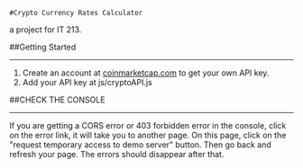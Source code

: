 ```
#Crypto Currency Rates Calculator
```

a project for IT 213.

##Getting Started

---

1. Create an account at [coinmarketcap.com](https://coinmarketcap.com/) to get your own API key.
2. Add your API key at js/cryptoAPI.js

##CHECK THE CONSOLE

---

If you are getting a CORS error or 403 forbidden error in the console, click on the error link, it will take you to another page. On this page, click on the  "request temporary access to demo server" button. Then go back and refresh your page. The errors should disappear after that.
